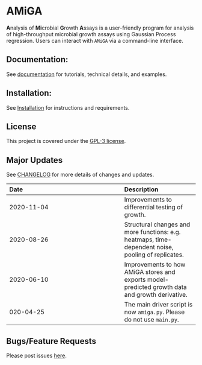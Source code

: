 # AMiGA

**A**nalysis of **Mi**crobial **G**rowth **A**ssays is a user-friendly program for analysis of high-throughput microbial growth assays using Gaussian Process regression. Users can interact with `AMiGA` via a command-line interface.

## Documentation:

See [documentation](https://firasmidani.github.io/amiga) for tutorials, technical details, and examples.

## Installation:

See [Installation](https://firasmidani.github.io/amiga/doc/installation.html) for instructions and requirements.

## License

This project is covered under the [GPL-3 license](https://www.gnu.org/licenses/gpl-3.0.en.html).

## Major Updates

See [CHANGELOG](https://github.com/firasmidani/amiga/blob/master/CHANGELOG.md) for more details of changes and updates. 

|<div style="width:290px" style="text-align:left">Date</div>|Description|
|:---|:---|
|<div style="width:290px" style="text-align:left">2020-11-04</div>|Improvements to differential testing of growth.|
|<div style="width:290px" style="text-align:left">2020-08-26</div>|Structural changes and more functions: e.g. heatmaps, time-dependent noise, pooling of replicates.|  
|<div style="width:290px" style="text-align:left">2020-06-10</div>|Improvements to how AMiGA stores and exports model-predicted growth data and growth derivative.|
|<div style="width:290px" style="text-align:left">020-04-25</div>|The main driver script is now `amiga.py`. Please do not use `main.py`.|
            
## Bugs/Feature Requests

Please post issues [here](https://github.com/firasmidani/amiga/issues).
